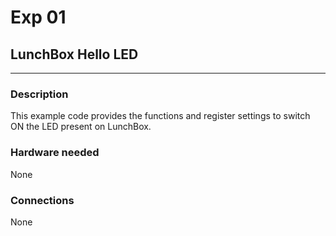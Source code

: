 # Exp 01
## LunchBox Hello LED
___

### Description

This example code provides the functions and register settings to switch ON the LED present on LunchBox.

### Hardware needed

None

### Connections

None
